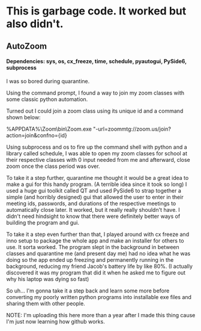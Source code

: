 # This is garbage code. It worked but also didn't. 

## AutoZoom 
#### Dependencies: sys, os, cx_freeze, time, schedule, pyautogui, PySide6, subprocess
I was so bored during quarantine.

Using the command prompt, I found a way to join my zoom classes with some classic python automation.

Turned out I could join a zoom class using its unique id and a command shown below:

%APPDATA%\Zoom\bin\Zoom.exe "-url=zoommtg://zoom.us/join?action=join&confno={id}

Using subprocess and os to fire up the command shell with python and a library called schedule, I was able to open my zoom classes for school at their respective classes with 0 input needed from me and afterward, close zoom once the class period was over.

To take it a step further, quarantine me thought it would be a great idea to make a gui for this handy program. (A terrible idea since it took so long)
I used a huge gui toolkit called QT and used PySide6 to strap together a simple (and horribly designed) gui that allowed the user to enter in their meeting ids, passwords, and durations of the respective meetings to automatically close later. It worked, but it really really shouldn't have. I didn't need hindsight to know that there were definitely better ways of building the program and gui. 

To take it a step even further than that, I played around with cx freeze and inno setup to package the whole app and make an installer for others to use. It sorta worked. The program slept in the background in between classes and quarantine me (and present day me) had no idea what he was doing so the app ended up freezing and permanently running in the background, reducing my friend Jacob's battery life by like 80%. (I actually discovered it was my program that did it when he asked me to figure out why his laptop was dying so fast) 

So uh... I'm gonna take it a step back and learn some more before converting my poorly written python programs into installable exe files and sharing them with other people. 


NOTE: I'm uploading this here more than a year after I made this thing cause I'm just now learning how github works. 

